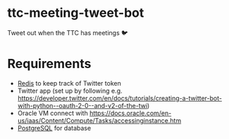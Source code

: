 # ttc-meeting-tweet-bot
Tweet out when the TTC has meetings 🐦

# Requirements
- [Redis](https://redis.io/docs/getting-started/) to keep track of Twitter token
- Twitter app (set up by following e.g. https://developer.twitter.com/en/docs/tutorials/creating-a-twitter-bot-with-python--oauth-2-0--and-v2-of-the-twi)
- Oracle VM connect with https://docs.oracle.com/en-us/iaas/Content/Compute/Tasks/accessinginstance.htm
- [PostgreSQL](https://www.postgresql.org/download/) for database
